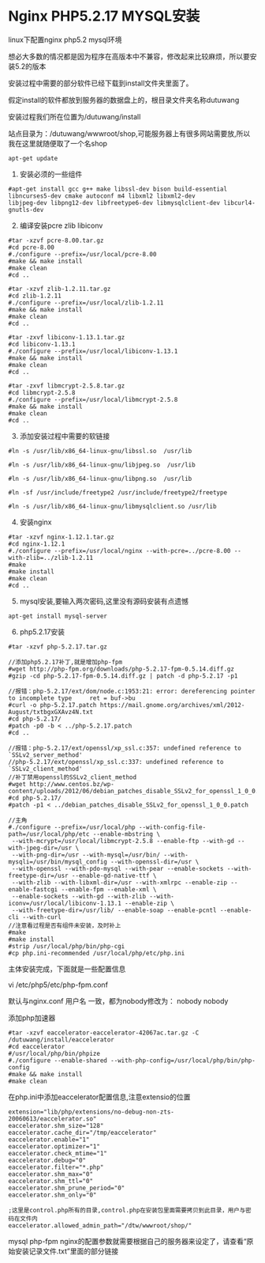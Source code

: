 # Nginx PHP5.2.17 MYSQL安装

linux下配置nginx php5.2 mysql环境

想必大多数的情况都是因为程序在高版本中不兼容，修改起来比较麻烦，所以要安装5.2的版本

安装过程中需要的部分软件已经下载到install文件夹里面了。

假定install的软件都放到服务器的数据盘上的，根目录文件夹名称dutuwang

安装过程我们所在位置为/dutuwang/install

站点目录为：/dutuwang/wwwroot/shop,可能服务器上有很多网站需要放,所以我在这里就随便取了一个名shop

```
apt-get update
```

1. 安装必须的一些组件
```
#apt-get install gcc g++ make libssl-dev bison build-essential libncurses5-dev cmake autoconf m4 libxml2 libxml2-dev
libjpeg-dev libpng12-dev libfreetype6-dev libmysqlclient-dev libcurl4-gnutls-dev
```

2. 编译安装pcre zlib libiconv

```
#tar -xzvf pcre-8.00.tar.gz
#cd pcre-8.00
#./configure --prefix=/usr/local/pcre-8.00
#make && make install
#make clean
#cd ..

#tar -xzvf zlib-1.2.11.tar.gz
#cd zlib-1.2.11
#./configure --prefix=/usr/local/zlib-1.2.11
#make && make install
#make clean
#cd ..

#tar -zxvf libiconv-1.13.1.tar.gz
#cd libiconv-1.13.1
#./configure --prefix=/usr/local/libiconv-1.13.1
#make && make install
#make clean
#cd ..

#tar -zxvf libmcrypt-2.5.8.tar.gz  
#cd libmcrypt-2.5.8
#./configure --prefix=/usr/local/libmcrypt-2.5.8
#make && make install
#make clean
#cd ..
```

3. 添加安装过程中需要的软链接

```
#ln -s /usr/lib/x86_64-linux-gnu/libssl.so  /usr/lib

#ln -s /usr/lib/x86_64-linux-gnu/libjpeg.so  /usr/lib

#ln -s /usr/lib/x86_64-linux-gnu/libpng.so  /usr/lib

#ln -sf /usr/include/freetype2 /usr/include/freetype2/freetype

#ln -s /usr/lib/x86_64-linux-gnu/libmysqlclient.so /usr/lib

```

4. 安装nginx

```
#tar -xzvf nginx-1.12.1.tar.gz
#cd nginx-1.12.1
#./configure --prefix=/usr/local/nginx --with-pcre=../pcre-8.00 --with-zlib=../zlib-1.2.11
#make
#make install
#make clean
#cd ..

```

5. mysql安装,要输入两次密码,这里没有源码安装有点遗憾

```
apt-get install mysql-server
```

6. php5.2.17安装

```
#tar -xzvf php-5.2.17.tar.gz

//添加php5.2.17补丁,就是增加php-fpm
#wget http://php-fpm.org/downloads/php-5.2.17-fpm-0.5.14.diff.gz
#gzip -cd php-5.2.17-fpm-0.5.14.diff.gz | patch -d php-5.2.17 -p1

//报错：php-5.2.17/ext/dom/node.c:1953:21: error: dereferencing pointer to incomplete type     ret = buf->bu
#curl -o php-5.2.17.patch https://mail.gnome.org/archives/xml/2012-August/txtbgxGXAvz4N.txt
#cd php-5.2.17/
#patch -p0 -b < ../php-5.2.17.patch
#cd ..

//报错：php-5.2.17/ext/openssl/xp_ssl.c:357: undefined reference to `SSLv2_server_method'
//php-5.2.17/ext/openssl/xp_ssl.c:337: undefined reference to `SSLv2_client_method'
//补丁禁用openssl的SSLv2_client_method
#wget http://www.centos.bz/wp-content/uploads/2012/06/debian_patches_disable_SSLv2_for_openssl_1_0_0.patch
#cd php-5.2.17/
#patch -p1 < ../debian_patches_disable_SSLv2_for_openssl_1_0_0.patch

//主角
#./configure --prefix=/usr/local/php --with-config-file-path=/usr/local/php/etc --enable-mbstring \
 --with-mcrypt=/usr/local/libmcrypt-2.5.8 --enable-ftp --with-gd --with-jpeg-dir=/usr \
 --with-png-dir=/usr --with-mysql=/usr/bin/ --with-mysqli=/usr/bin/mysql_config --with-openssl-dir=/usr \
 --with-openssl --with-pdo-mysql --with-pear --enable-sockets --with-freetype-dir=/usr --enable-gd-native-ttf \
 --with-zlib --with-libxml-dir=/usr --with-xmlrpc --enable-zip --enable-fastcgi --enable-fpm --enable-xml \
 --enable-sockets --with-gd --with-zlib --with-iconv=/usr/local/libiconv-1.13.1 --enable-zip \
 --with-freetype-dir=/usr/lib/ --enable-soap --enable-pcntl --enable-cli --with-curl
//注意看过程是否有组件未安装，及时补上
#make
#make install
#strip /usr/local/php/bin/php-cgi
#cp php.ini-recommended /usr/local/php/etc/php.ini

```

主体安装完成，下面就是一些配置信息

vi /etc/php5/etc/php-fpm.conf
<!-- <value name="user"></value> -->
<!-- <value name="group">nobody</value> -->  
默认与nginx.conf 用户名 一致，都为nobody修改为：
<value name="user">nobody</value>
<value name="group">nobody</value>

添加php加速器

```
#tar -xzvf eaccelerator-eaccelerator-42067ac.tar.gz -C /dutuwang/install/eaccelerator
#cd eaccelerator
#/usr/local/php/bin/phpize
#./configure --enable-shared --with-php-config=/usr/local/php/bin/php-config
#make && make install
#make clean

```

在php.ini中添加eaccelerator配置信息,注意extensio的位置

```
extension="lib/php/extensions/no-debug-non-zts-20060613/eaccelerator.so"
eaccelerator.shm_size="128"
eaccelerator.cache_dir="/tmp/eaccelerator"
eaccelerator.enable="1"
eaccelerator.optimizer="1"
eaccelerator.check_mtime="1"
eaccelerator.debug="0"
eaccelerator.filter="*.php"
eaccelerator.shm_max="0"
eaccelerator.shm_ttl="0"
eaccelerator.shm_prune_period="0"
eaccelerator.shm_only="0"

;这里是control.php所有的目录,control.php在安装包里面需要拷贝到此目录，用户与密码在文件内
eaccelerator.allowed_admin_path="/dtw/wwwroot/shop/"
```


mysql php-fpm nginx的配置参数就需要根据自己的服务器来设定了，请查看“原始安装记录文件.txt”里面的部分链接





